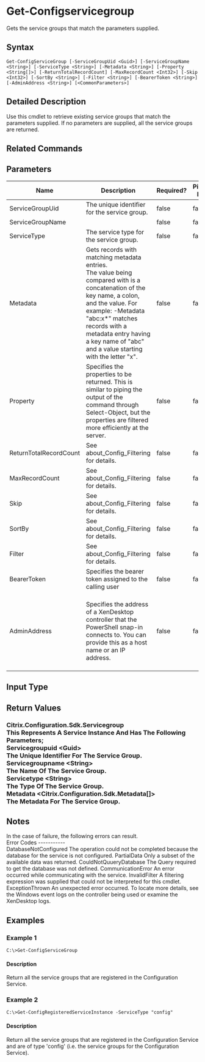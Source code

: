 ﻿
# Get-Configservicegroup
Gets the service groups that match the parameters supplied.
## Syntax
```
Get-ConfigServiceGroup [-ServiceGroupUid <Guid>] [-ServiceGroupName <String>] [-ServiceType <String>] [-Metadata <String>] [-Property <String[]>] [-ReturnTotalRecordCount] [-MaxRecordCount <Int32>] [-Skip <Int32>] [-SortBy <String>] [-Filter <String>] [-BearerToken <String>] [-AdminAddress <String>] [<CommonParameters>]
```
## Detailed Description
Use this cmdlet to retrieve existing service groups that match the parameters supplied.  If no parameters are supplied, all the service groups are returned.


## Related Commands

## Parameters
| Name   | Description | Required? | Pipeline Input | Default Value |
| --- | --- | --- | --- | --- |
| ServiceGroupUid | The unique identifier for the service group. | false | false |  |
| ServiceGroupName |  | false | false |  |
| ServiceType | The service type for the service group. | false | false |  |
| Metadata | Gets records with matching metadata entries.<br>The value being compared with is a concatenation of the key name, a colon, and the value. For example: -Metadata "abc:x\*" matches records with a metadata entry having a key name of "abc" and a value starting with the letter "x". | false | false |  |
| Property | Specifies the properties to be returned. This is similar to piping the output of the command through Select-Object, but the properties are filtered more efficiently at the server. | false | false |  |
| ReturnTotalRecordCount | See about\_Config\_Filtering for details. | false | false | false |
| MaxRecordCount | See about\_Config\_Filtering for details. | false | false | 250 |
| Skip | See about\_Config\_Filtering for details. | false | false | 0 |
| SortBy | See about\_Config\_Filtering for details. | false | false |  |
| Filter | See about\_Config\_Filtering for details. | false | false |  |
| BearerToken | Specifies the bearer token assigned to the calling user | false | false |  |
| AdminAddress | Specifies the address of a XenDesktop controller that the PowerShell snap-in connects to.  You can provide this as a host name or an IP address. | false | false | LocalHost. Once a value is provided by any cmdlet, this value becomes the default. |

## Input Type

### 

## Return Values

### Citrix.Configuration.Sdk.Servicegroup<br>    This Represents A Service Instance And Has The Following Parameters;<br>    Servicegroupuid &lt;Guid&gt;<br>        The Unique Identifier For The Service Group.<br>    Servicegroupname &lt;String&gt;<br>        The Name Of The Service Group.<br>    Servicetype &lt;String&gt;<br>        The Type Of The Service Group.<br>    Metadata &lt;Citrix.Configuration.Sdk.Metadata\[\]&gt;<br>        The Metadata For The Service Group.

## Notes
In the case of failure, the following errors can result.<br>    Error Codes -----------<br>    DatabaseNotConfigured The operation could not be completed because the database for the service is not configured. PartialData Only a subset of the available data was returned. CouldNotQuueryDatabase The Query required to get the database was not defined. CommunicationError An error occurred while communicating with the service. InvalidFilter A filtering expression was supplied that could not be interpreted for this cmdlet. ExceptionThrown An unexpected error occurred.  To locate more details, see the Windows event logs on the controller being used or examine the XenDesktop logs.
## Examples

### Example 1
```
C:\>Get-ConfigServiceGroup
```
#### Description
Return all the service groups that are registered in the Configuration Service.
### Example 2
```
C:\>Get-ConfigRegisteredServiceInstance -ServiceType "config"
```
#### Description
Return all the service groups that are registered in the Configuration Service and are of type 'config' (i.e. the service groups for the Configuration Service).
